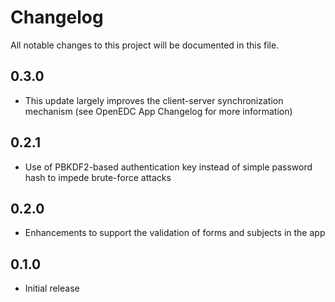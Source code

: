 # Changelog

All notable changes to this project will be documented in this file.

## 0.3.0

- This update largely improves the client-server synchronization mechanism (see OpenEDC App Changelog for more information)

## 0.2.1

- Use of PBKDF2-based authentication key instead of simple password hash to impede brute-force attacks

## 0.2.0

- Enhancements to support the validation of forms and subjects in the app

## 0.1.0

- Initial release
